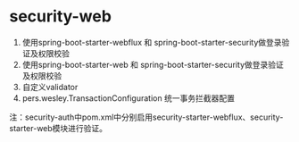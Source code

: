# security-web
1. 使用spring-boot-starter-webflux 和 spring-boot-starter-security做登录验证及权限校验
2. 使用spring-boot-starter-web 和 spring-boot-starter-security做登录验证及权限校验
3. 自定义validator 
4. pers.wesley.TransactionConfiguration 统一事务拦截器配置

注：security-auth中pom.xml中分别启用security-starter-webflux、security-starter-web模块进行验证。